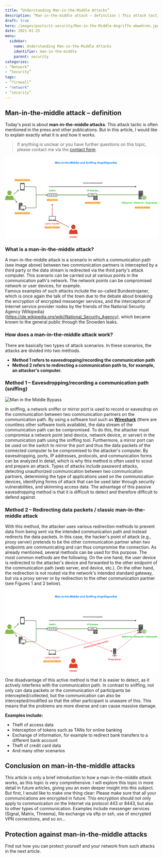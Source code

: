 ```yaml
---
title: “Understanding Man-in-the-Middle Attacks”
description: “Man-in-the-middle attack – definition | This attack tactic is often mentioned in the press and other publications. But what exactly is it and how does it work?”
draft: true
hero: /images/posts/it-security/Man-in-the-Middle-Angriffe-abwehren.jpg
date: 2021-01-25
menu:
  sidebar:
    name: Understanding Man-in-the-Middle Attacks
    identifier: man-in-the-middle
    parent: security
categories:
- “Network”
- “Security”
tags:
- “firewall”
- "network"
- “security”
---
```


## Man-in-the-middle attack – definition
Today's post is about **man-in-the-middle attacks**. This attack tactic is often mentioned in the press and other publications. But in this article, I would like to explain exactly what it is and how it works.

> If anything is unclear or you have further questions on this topic, please contact me via the [contact form](mailto:ticket@secure-bits.org).

![Man in the Middle Sniffing](/images/posts/it-security/ManintheMiddle-Sniffing.png)    

### What is a man-in-the-middle attack?
A man-in-the-middle attack is a scenario in which a communication path (see image above) between two communication partners is intercepted by a third party or the data stream is redirected via the third party's attack computer.
This scenario can be carried out at various points in the communication path's network. The network points can be compromised network or user devices, for example.  
Famous examples of such attacks include the so-called Bundestrojaner, which is once again the talk of the town due to the debate about breaking the encryption of encrypted messenger services, and the interception of Internet service provider nodes by the friends of the National Security Agency (Wikipedia) (https://de.wikipedia.org/wiki/National_Security_Agency), which became known to the general public through the Snowden leaks.
### How does a man-in-the-middle attack work?
There are basically two types of attack scenarios. In these scenarios, the attacks are divided into two methods.

- **Method 1 refers to eavesdropping/recording the communication path**
- **Method 2 refers to redirecting a communication path to, for example, an attacker's computer.**
### Method 1 – Eavesdropping/recording a communication path (sniffing)

![Man in the Middle Bypass](/images/posts/it-security/ManintheMiddle-Umleitung)     

In sniffing, a network sniffer or mirror port is used to record or eavesdrop on the communication between two communication partners on the communication path.
By using a software tool such as **[Wireshark](https://www.wireshark.org/)** (there are countless other software tools available), the data stream of the communication path can be compromised. To do this, the attacker must compromise a network point (end device, network device, or server) in the communication path using the sniffing tool. Furthermore, a mirror port can be used on the switch to mirror the port and thus the data packets of the connected computer to be compromised to the attacker's computer.
By eavesdropping, ports, IP addresses, protocols, and communication forms can be analyzed in detail, which is why this method is often used to scout and prepare an attack.
Types of attacks include password attacks, detecting unauthorized communication between two communication partners, determining the type of applications used on the communication devices, identifying forms of attack that can be used later through security vulnerabilities, and skimming access data.
The advantage of this passive eavesdropping method is that it is difficult to detect and therefore difficult to defend against.

### Method 2 – Redirecting data packets / classic man-in-the-middle attack
With this method, the attacker uses various redirection methods to prevent data from being sent via the intended communication path and instead redirects the data packets.
In this case, the hacker's point of attack (e.g., proxy server) pretends to be the other communication partner when two endpoints are communicating and can thus compromise the connection.
As already mentioned, several methods can be used for this purpose. The most common methods are the following.
On the one hand, the user device is redirected to the attacker's device and forwarded to the other endpoint of the communication path (web server, end device, etc.). On the other hand, the redirection is not routed via the network's intended standard gateway, but via a proxy server or by redirection to the other communication partner (see Figures 1 and 2 below).

![Man in the Middle Proxy](/images/posts/it-security/ManintheMiddle-Umleitung-proxy.png)

One disadvantage of this active method is that it is easier to detect, as it actively interferes with the communication path.
In contrast to sniffing, not only can data packets or the communication of participants be intercepted/collected, but the communication can also be intercepted/modified so that the other participant is unaware of this. This means that the problems are more diverse and can cause massive damage.

**Examples include:**

- Theft of access data
- Interception of tokens such as TANs for online banking
- Exchange of information, for example to redirect bank transfers to a different bank account
- Theft of credit card data
- And many other scenarios

## Conclusion on man-in-the-middle attacks
This article is only a brief introduction to how a man-in-the-middle attack works, as this topic is very comprehensive.
I will explore this topic in more detail in future articles, giving you an even deeper insight into this subject.
But first, I would like to make one thing clear: Please make sure that all your communications are encrypted in future. This encryption should not only apply to communication on the Internet via protocol 443 or 8443, but also to other types of communication.
Examples include messenger services (Signal, Matrix, Threema), file exchange via sftp or ssh, use of encrypted VPN connections, and so on...
## Protection against man-in-the-middle attacks
Find out how you can protect yourself and your network from such attacks in the next article.
